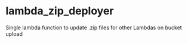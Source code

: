 # lambda_zip_deployer
Single lambda function to update .zip files for other Lambdas on bucket upload
